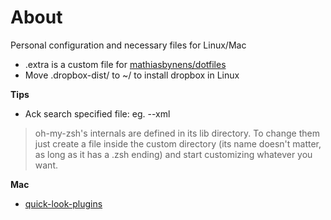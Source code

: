 About
======

Personal configuration and necessary files for Linux/Mac

- .extra is a custom file for [mathiasbynens/dotfiles](https://github.com/mathiasbynens/dotfiles)
- Move .dropbox-dist/ to ~/ to install dropbox in Linux

**Tips**

- Ack search specified file: eg. --xml

> oh-my-zsh's internals are defined in its lib directory. To change them just
> create a file inside the custom directory (its name doesn't matter, as long
> as it has a .zsh ending) and start customizing whatever you want.

**Mac**

- [quick-look-plugins](https://github.com/sindresorhus/quick-look-plugins)
